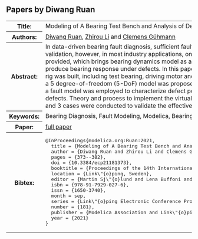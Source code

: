 ## Papers by Diwang Ruan
<table><tr><th>Title:</th>
<td>Modeling of A Bearing Test Bench and Analysis of Defect Bearing Dynamics in Modelica</td>
</tr>
<tr><th>Authors:</th>
<td>
<a href="/proceedings/authors/DiwangRuan">Diwang Ruan</a>, <a href="/proceedings/authors/ZhirouLi">Zhirou Li</a> and <a href="/proceedings/authors/ClemensGuhmann">Clemens Gühmann</a></td>
</tr>
<tr><th>Abstract:</th>
<td>In data-driven bearing fault diagnosis, sufficient fault data is fundamental for algorithm training and validation, however, in most industry applications, only very few fault measurements can be provided, which brings bearing dynamics model as an alternative of experimental test bench to produce bearing response under defects. In this paper, a Modelica model for the whole bearing test rig was built, including test bearing, driving motor and hydraulic loading system. For the test bearing, a 5 degree-of-freedom (5-DoF) model was proposed to identify the normal bearing dynamics, and a fault model was employed to characterize defect position, defect size, defect shape and multiple defects. Theory and process to implement the virtual bearing test bench in Modelica were detailed, and 3 cases were conducted to validate the effectiveness of the proposed model.</td></tr>
<tr><th>Keywords:</th>
<td>Bearing Diagnosis, Fault Modeling, Modelica, Bearing Test Bench</td></tr>
<tr><th>Paper:</th>
<td><a href="https://doi.org/10.3384/ecp21181373">full paper</a></td>
</tr>
<tr><th>Bibtex:</th>
<td><pre>
@InProceedings{modelica.org:Ruan:2021,
  title = {Modeling of A Bearing Test Bench and Analysis of Defect Bearing Dynamics in Modelica},
  author = {Diwang Ruan and Zhirou Li and Clemens G\&quot;uhmann},
  pages = {373--382},
  doi = {10.3384/ecp21181373},
  booktitle = {Proceedings of the 14th International Modelica Conference},
  location = {Link\&quot;{o}ping, Sweden},
  editor = {Martin Sj\&quot;{o}lund and Lena Buffoni and Adrian Pop and Lennart Ochel},
  isbn = {978-91-7929-027-6},
  issn = {1650-3740},
  month = sep,
  series = {Link\&quot;{o}ping Electronic Conference Proceedings},
  number = {181},
  publisher = {Modelica Association and Link\&quot;{o}ping University Electronic Press},
  year = {2021}
}
</pre></td></tr>
</table><br>
